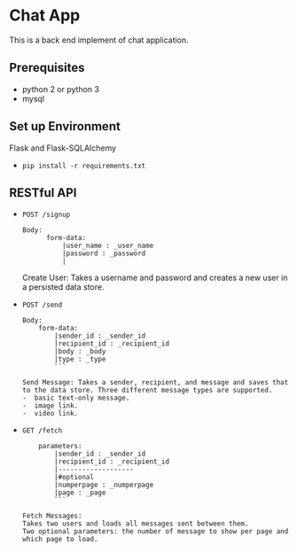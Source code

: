 # Chat App
This is a back end implement of chat application.

## Prerequisites
- python 2 or python 3
- mysql

## Set up Environment
Flask and Flask-SQLAlchemy
- ```pip install -r requirements.txt```

## RESTful API
- ```POST /signup```
  ```
  Body:
        form-data:
            |user_name : _user_name
            |password : _password
            |  
  ```

  Create User:
  Takes a username and password and creates a new user in a persisted data store.

- ```POST /send```
  ```
  Body:
      form-data:
          |sender_id : _sender_id
          |recipient_id : _recipient_id
          |body : _body
          |type : _type
          ```

  Send Message: Takes a sender, recipient, and message and saves that to the data store. Three different message types are supported.
  -  basic text-only message.
  -  image link.
  -  video link.

- ```GET /fetch```
    ```
        parameters:
            |sender_id : _sender_id
            |recipient_id : _recipient_id
            |-------------------
            |#optional
            |numperpage : _numperpage
            |page : _page
            ```
            
    Fetch Messages:
    Takes two users and loads all messages sent between them.
    Two optional parameters: the number of message to show per page and which page to load.
